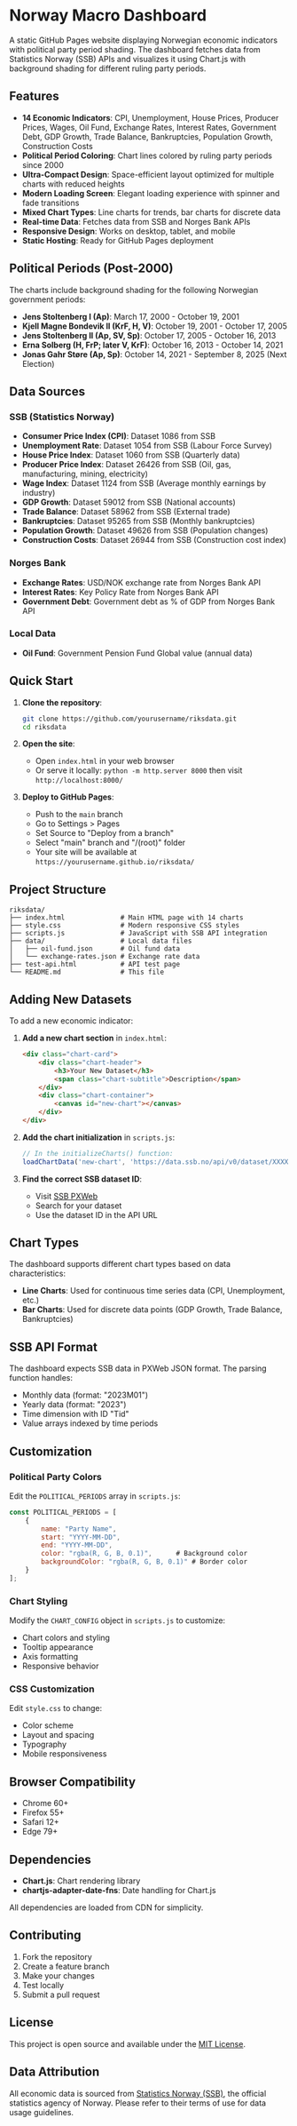 # Norway Macro Dashboard

A static GitHub Pages website displaying Norwegian economic indicators with political party period shading. The dashboard fetches data from Statistics Norway (SSB) APIs and visualizes it using Chart.js with background shading for different ruling party periods.

## Features

- **14 Economic Indicators**: CPI, Unemployment, House Prices, Producer Prices, Wages, Oil Fund, Exchange Rates, Interest Rates, Government Debt, GDP Growth, Trade Balance, Bankruptcies, Population Growth, Construction Costs
- **Political Period Coloring**: Chart lines colored by ruling party periods since 2000
- **Ultra-Compact Design**: Space-efficient layout optimized for multiple charts with reduced heights
- **Modern Loading Screen**: Elegant loading experience with spinner and fade transitions
- **Mixed Chart Types**: Line charts for trends, bar charts for discrete data
- **Real-time Data**: Fetches data from SSB and Norges Bank APIs
- **Responsive Design**: Works on desktop, tablet, and mobile
- **Static Hosting**: Ready for GitHub Pages deployment

## Political Periods (Post-2000)

The charts include background shading for the following Norwegian government periods:

- **Jens Stoltenberg I (Ap)**: March 17, 2000 - October 19, 2001
- **Kjell Magne Bondevik II (KrF, H, V)**: October 19, 2001 - October 17, 2005
- **Jens Stoltenberg II (Ap, SV, Sp)**: October 17, 2005 - October 16, 2013
- **Erna Solberg (H, FrP; later V, KrF)**: October 16, 2013 - October 14, 2021
- **Jonas Gahr Støre (Ap, Sp)**: October 14, 2021 - September 8, 2025 (Next Election)

## Data Sources

### SSB (Statistics Norway)
- **Consumer Price Index (CPI)**: Dataset 1086 from SSB
- **Unemployment Rate**: Dataset 1054 from SSB (Labour Force Survey)
- **House Price Index**: Dataset 1060 from SSB (Quarterly data)
- **Producer Price Index**: Dataset 26426 from SSB (Oil, gas, manufacturing, mining, electricity)
- **Wage Index**: Dataset 1124 from SSB (Average monthly earnings by industry)
- **GDP Growth**: Dataset 59012 from SSB (National accounts)
- **Trade Balance**: Dataset 58962 from SSB (External trade)
- **Bankruptcies**: Dataset 95265 from SSB (Monthly bankruptcies)
- **Population Growth**: Dataset 49626 from SSB (Population changes)
- **Construction Costs**: Dataset 26944 from SSB (Construction cost index)

### Norges Bank
- **Exchange Rates**: USD/NOK exchange rate from Norges Bank API
- **Interest Rates**: Key Policy Rate from Norges Bank API
- **Government Debt**: Government debt as % of GDP from Norges Bank API

### Local Data
- **Oil Fund**: Government Pension Fund Global value (annual data)

## Quick Start

1. **Clone the repository**:
   ```bash
   git clone https://github.com/yourusername/riksdata.git
   cd riksdata
   ```

2. **Open the site**:
   - Open `index.html` in your web browser
   - Or serve it locally: `python -m http.server 8000` then visit `http://localhost:8000/`

3. **Deploy to GitHub Pages**:
   - Push to the `main` branch
   - Go to Settings > Pages
   - Set Source to "Deploy from a branch"
   - Select "main" branch and "/(root)" folder
   - Your site will be available at `https://yourusername.github.io/riksdata/`

## Project Structure

```
riksdata/
├── index.html              # Main HTML page with 14 charts
├── style.css               # Modern responsive CSS styles
├── scripts.js              # JavaScript with SSB API integration
├── data/                   # Local data files
│   ├── oil-fund.json       # Oil fund data
│   └── exchange-rates.json # Exchange rate data
├── test-api.html           # API test page
└── README.md               # This file
```

## Adding New Datasets

To add a new economic indicator:

1. **Add a new chart section** in `index.html`:
   ```html
   <div class="chart-card">
       <div class="chart-header">
           <h3>Your New Dataset</h3>
           <span class="chart-subtitle">Description</span>
       </div>
       <div class="chart-container">
           <canvas id="new-chart"></canvas>
       </div>
   </div>
   ```

2. **Add the chart initialization** in `scripts.js`:
   ```javascript
   // In the initializeCharts() function:
   loadChartData('new-chart', 'https://data.ssb.no/api/v0/dataset/XXXX.json?lang=en', 'Your Dataset Name', 'line');
   ```

3. **Find the correct SSB dataset ID**:
   - Visit [SSB PXWeb](https://www.ssb.no/en/statbank)
   - Search for your dataset
   - Use the dataset ID in the API URL

## Chart Types

The dashboard supports different chart types based on data characteristics:

- **Line Charts**: Used for continuous time series data (CPI, Unemployment, etc.)
- **Bar Charts**: Used for discrete data points (GDP Growth, Trade Balance, Bankruptcies)

## SSB API Format

The dashboard expects SSB data in PXWeb JSON format. The parsing function handles:
- Monthly data (format: "2023M01")
- Yearly data (format: "2023")
- Time dimension with ID "Tid"
- Value arrays indexed by time periods

## Customization

### Political Party Colors

Edit the `POLITICAL_PERIODS` array in `scripts.js`:
```javascript
const POLITICAL_PERIODS = [
    {
        name: "Party Name",
        start: "YYYY-MM-DD",
        end: "YYYY-MM-DD",
        color: "rgba(R, G, B, 0.1)",      # Background color
        backgroundColor: "rgba(R, G, B, 0.1)" # Border color
    }
];
```

### Chart Styling

Modify the `CHART_CONFIG` object in `scripts.js` to customize:
- Chart colors and styling
- Tooltip appearance
- Axis formatting
- Responsive behavior

### CSS Customization

Edit `style.css` to change:
- Color scheme
- Layout and spacing
- Typography
- Mobile responsiveness

## Browser Compatibility

- Chrome 60+
- Firefox 55+
- Safari 12+
- Edge 79+

## Dependencies

- **Chart.js**: Chart rendering library
- **chartjs-adapter-date-fns**: Date handling for Chart.js

All dependencies are loaded from CDN for simplicity.

## Contributing

1. Fork the repository
2. Create a feature branch
3. Make your changes
4. Test locally
5. Submit a pull request

## License

This project is open source and available under the [MIT License](LICENSE).

## Data Attribution

All economic data is sourced from [Statistics Norway (SSB)](https://www.ssb.no/), the official statistics agency of Norway. Please refer to their terms of use for data usage guidelines.